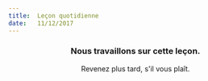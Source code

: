 ```yaml
---
title:  Leçon quotidienne
date:   11/12/2017
---
```


### <center>Nous travaillons sur cette leçon.</center>
<center>Revenez plus tard, s'il vous plaît.</center>